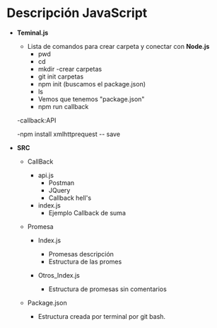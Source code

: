# Descripción JavaScript 
  - **Teminal.js**
      - Lista de comandos para crear carpeta y conectar con **Node.js**
        - pwd 
        - cd 
        - mkdir -crear carpetas
        - git init carpetas
        - npm init (buscamos el package.json)
        - ls 
        - Vemos que tenemos "package.json"
        - npm run callback
  
    -callback:API
    
    -npm install xmlhttprequest -- save

  -  **SRC**
  
     - CallBack
        - api.js
          - Postman 
          - JQuery 
          - Callback hell's 
        - index.js
          - Ejemplo Callback de suma 
          
     - Promesa
     
        - Index.js
          - Promesas descripción 
          - Estructura de las promes 
          
        - Otros_Index.js
          - Estructura de promesas sin comentarios
        
     - Package.json
        - Estructura creada por terminal por git bash. 
   
